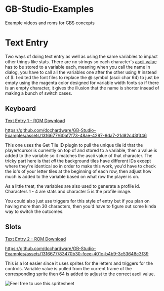 # GB-Studio-Examples
Example videos and roms for GBS concepts

# Text Entry
Two ways of doing text entry as well as using the same variables to impact other things like stats. There are no strings so each character's [ascii value](https://www.asciitable.com/) has to be stored to a variable each, meaning when you call the name in dialog, you have to call all the variables one after the other using # instead of $. I edited the font files to replace the @ symbol (ascii char 64) to just be empty using the magenta color designed for variable width fonts so if there is an empty character, it gives the illusion that the name is shorter insead of making a bunch of switch cases.

## Keyboard
[Text Entry 1 - ROM Download](https://github.com/dochardware/GB-Studio-Examples/blob/main/TextEntry_V1.gb)

https://github.com/dochardware/GB-Studio-Examples/assets/1316677/60af7f73-48ae-4287-8da7-21d82c43f346

This one uses the Get Tile ID plugin to pull the unique tile id that the player/cursor is currently on top of and stored to a variable, then a value is added to the variable so it matches the ascii value of that character. The tricky part here is that *all* the background tiles have different IDs except where they're identical so in order to make this work, you'd have to check the id's of your letter tiles at the beginning of each row, then adjust how much is added to the variable based on what row the player is on.

As a little treat, the variables are also used to generate a profile id. Characters 1 - 4 are stats and character 5 is the profile image.

You could also just use triggers for this style of entry but if you plan on having more than 30 characters, then you'd have to figure out some kinda way to switch the outcomes.


## Slots
[Text Entry 2 - ROM Download](https://github.com/dochardware/GB-Studio-Examples/blob/main/TextEntry_V2.gb)

https://github.com/dochardware/GB-Studio-Examples/assets/1316677/83470b30-fcee-401c-b4b9-3c53648c3f39

This is a lot easier since it uses sprites for the letters and triggers for the controls. Variable value is pulled from the current frame of the corresponding sprite then 64 is added to adjust to the correct ascii value. 

![Feel free to use this spritesheet](https://github.com/dochardware/GB-Studio-Examples/assets/1316677/aa6cf2e0-7971-41eb-9539-fdb103553385)
